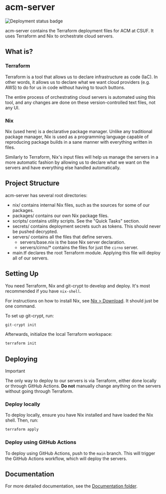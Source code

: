 # acm-server

![Deployment status badge](https://github.com/acmcsufoss/acm-server/actions/workflows/deploy.yml/badge.svg?branch=main)

acm-server contains the Terraform deployment files for ACM at CSUF. It uses
Terraform and Nix to orchestrate cloud servers.

## What is?

### Terraform

Terraform is a tool that allows us to declare infrastructure as code (IaC). In
other words, it allows us to declare what we want cloud providers (e.g. AWS) to
do for us in code without having to touch buttons.

The entire process of orchestrating cloud servers is automated using this tool,
and any changes are done on these version-controlled text files, not any UI.

### Nix

Nix (used here) is a declarative package manager. Unlike any traditional package
manager, Nix is used as a programming language capable of reproducing package
builds in a sane manner with everything written in files.

Similarly to Terraform, Nix's input files will help us manage the servers in a
more automatic fashion by allowing us to declare what we want on the servers and
have everything else handled automatically.

## Project Structure

acm-server has several root directories:

- nix/ contains internal Nix files, such as the sources for some of our
  packages.
- packages/ contains our own Nix package files.
- scripts/ contains utility scripts. See the "Quick Tasks" section.
- secrets/ contains deployment secrets such as tokens. This should never be
  pushed decrypted.
- servers/ contains all the files that define servers.
	- servers/base.nix is the base Nix server declaration.
	- servers/cirno/* contains the files for just the `cirno` server.
- main.tf declares the root Terraform module. Applying this file will deploy all
  of our servers.

## Setting Up

You need Terraform, Nix and git-crypt to develop and deploy. It's most
recommended if you have `nix-shell`.

For instructions on how to install Nix, see [Nix >
Download](https://nixos.org/download.html). It should just be one command.

To set up git-crypt, run:

```sh
git-crypt init
```

Afterwards, initialize the local Terraform workspace:

```sh
terraform init
```

## Deploying

> [!IMPORTANT]
> The only way to deploy to our servers is via Terraform, either done locally
> or through GitHub Actions. **Do not** manually change anything on the servers
> without going through Terraform.

### Deploy locally

To deploy locally, ensure you have Nix installed and have loaded the Nix shell.
Then, run:

```sh
terraform apply
```

### Deploy using GitHub Actions

To deploy using GitHub Actions, push to the `main` branch. This will trigger the
GitHub Actions workflow, which will deploy the servers.

## Documentation

For more detailed documentation, see the [Documentation folder](./docs/).
